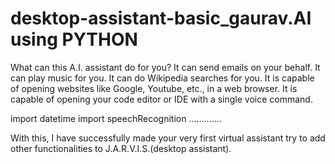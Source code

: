 # desktop-assistant-basic_gaurav.AI using PYTHON 
What can this A.I. assistant do for you?
It can send emails on your behalf.
It can play music for you.
It can do Wikipedia searches for you.
It is capable of opening websites like Google, Youtube, etc., in a web browser.
It is capable of opening your code editor or IDE with a single voice command.


import datetime
import speechRecognition .............



With this, I have successfully made your very first virtual assistant 
try to add other functionalities to J.A.R.V.I.S.(desktop assistant).
